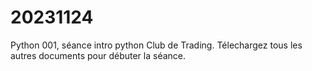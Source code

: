 # 20231124
Python 001, séance intro python Club de Trading. 
Télechargez tous les autres documents pour débuter la séance. 
